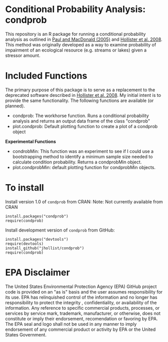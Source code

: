 # Conditional Probability Analysis: condprob

This repository is an R package for running a conditional probability analysis as outlined in [Paul and MacDonald (2005)][1] and [Hollister et al. 2008][2].  This method was originally developed as a way to examine probability of impairment of an ecological resource (e.g. streams or lakes) given a stressor amount. 

# Included Functions

The primary purpose of this package is to serve as a replacement to the deprecated software described in [Hollister et al. 2008][2]. My initial intent is to provide the same functionality.  The following functions are available (or planned).

- condprob: The workhorse function.  Runs a conditional probability analysis and returns an output data frame of the class "condprob"
- plot.condprob: Default plotting function to create a plot of a condprob object

**Experimental Functions**
- condrobMin: This function was an experiment to see if I could use a bootstrapping method to identify a minimum sample size needed to calculate condition probability. Returns a condprobMin object.
- plot.condprobMin: default plotting function for condprobMin objects.

# To install 
Install version 1.0 of `condprob` from CRAN:
Note: Not currently available from CRAN

```
install.packages("condprob")
require(condprob)
```

Install development version of `condprob` from GitHub:

```
install.packages("devtools")
require(devtools)
install_github("jhollist/condprob")
require(condprob)
```


# EPA Disclaimer
The United States Environmental Protection Agency (EPA) GitHub project code is provided on an "as is" basis and the user assumes responsibility for its use.  EPA has relinquished control of the information and no longer has responsibility to protect the integrity , confidentiality, or availability of the information.  Any reference to specific commercial products, processes, or services by service mark, trademark, manufacturer, or otherwise, does not constitute or imply their endorsement, recomendation or favoring by EPA.  The EPA seal and logo shall not be used in any manner to imply endorsement of any commercial product or activity by EPA or the United States Government. 




[1]: http://onlinelibrary.wiley.com/doi/10.1111/j.1752-1688.2005.tb03795.x/abstract "Paul and Macdonald 2005"
[2]: http://jwhollister.com/files/HollisterWalkerPaulCProb_Final.pdf "Hollister et al. 2008"
[3]: http://en.wikipedia.org/wiki/Water_quality#Biological_indicators "EPT Taxa"